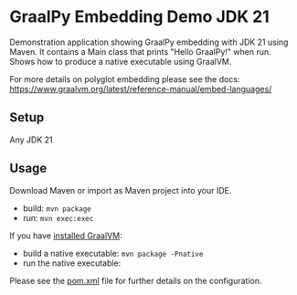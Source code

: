 # GraalPy Embedding Demo JDK 21 
Demonstration application showing GraalPy embedding with JDK 21 using Maven. It contains a Main class that prints "Hello GraalPy!" when run. Shows how to produce a native executable using GraalVM.

For more details on polyglot embedding please see the docs:
https://www.graalvm.org/latest/reference-manual/embed-languages/

## Setup

Any JDK 21

## Usage

Download Maven or import as Maven project into your IDE.

* build: `mvn package`
* run: `mvn exec:exec`

If you have [installed GraalVM](https://www.graalvm.org/downloads/):

* build a native executable: `mvn package -Pnative`
* run the native executable: 

Please see the [pom.xml](./pom.xml) file for further details on the configuration.